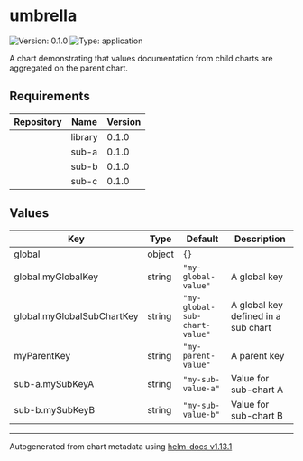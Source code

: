 # umbrella

![Version: 0.1.0](https://img.shields.io/badge/Version-0.1.0-informational?style=flat-square) ![Type: application](https://img.shields.io/badge/Type-application-informational?style=flat-square)

A chart demonstrating that values documentation from child charts are aggregated on the parent chart.

## Requirements

| Repository | Name | Version |
|------------|------|---------|
|  | library | 0.1.0 |
|  | sub-a | 0.1.0 |
|  | sub-b | 0.1.0 |
|  | sub-c | 0.1.0 |

## Values

| Key | Type | Default | Description |
|-----|------|---------|-------------|
| global | object | `{}` |  |
| global.myGlobalKey | string | `"my-global-value"` | A global key |
| global.myGlobalSubChartKey | string | `"my-global-sub-chart-value"` | A global key defined in a sub chart |
| myParentKey | string | `"my-parent-value"` | A parent key |
| sub-a.mySubKeyA | string | `"my-sub-value-a"` | Value for sub-chart A |
| sub-b.mySubKeyB | string | `"my-sub-value-b"` | Value for sub-chart B |

----------------------------------------------
Autogenerated from chart metadata using [helm-docs v1.13.1](https://github.com/norwoodj/helm-docs/releases/v1.13.1)
